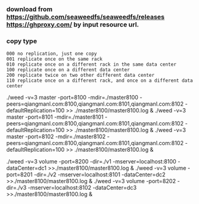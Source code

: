 #  
##
### download from https://github.com/seaweedfs/seaweedfs/releases  https://ghproxy.com/ by input resource url.
### copy type
```
000 no replication, just one copy
001 replicate once on the same rack
010 replicate once on a different rack in the same data center
100 replicate once on a different data center
200 replicate twice on two other different data center
110 replicate once on a different rack, and once on a different data center

```
./weed -v=3 master -port=8100 -mdir=./master8100 -peers=qiangmanl.com:8100,qiangmanl.com:8101,qiangmanl.com:8102 -defaultReplication=100 >> ./master8100/master8100.log &
./weed -v=3 master -port=8101 -mdir=./master8101 -peers=qiangmanl.com:8100,qiangmanl.com:8101,qiangmanl.com:8102 -defaultReplication=100 >> ./master8100/master8100.log &
./weed -v=3 master -port=8102 -mdir=./master8102 -peers=qiangmanl.com:8100,qiangmanl.com:8101,qiangmanl.com:8102 -defaultReplication=100 >> ./master8100/master8100.log &

./weed -v=3 volume -port=8200 -dir=./v1 -mserver=localhost:8100 -dataCenter=dc1 >>./master8100/master8100.log &
./weed -v=3 volume -port=8201 -dir=./v2 -mserver=localhost:8101 -dataCenter=dc2 >>./master8100/master8100.log &
./weed -v=3 volume -port=8202 -dir=./v3 -mserver=localhost:8102 -dataCenter=dc3 >>./master8100/master8100.log &